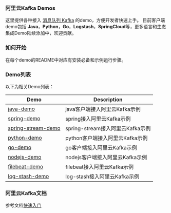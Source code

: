 ### 阿里云Kafka Demos
这里提供各种接入 [消息队列 Kafka](https://www.aliyun.com/product/kafka?spm=5176.8142029.388261.384.e9396d3epwiIeJ) 的demo，方便开发者快速上手。
目前客户端demo包括 **Java**，**Python**，**Go**，**Logstash**，**SpringCloud**等，更多语言和生态集成Demo陆续添加中，欢迎贡献。

### 如何开始
在每个demo的README中对应有安装必备和示例运行步骤。

### Demo列表

以下为相关Demo列表：

| Demo                                       |  Description
| ------------------------------------------ | --------------------------------------------------------------------------------
|[java-demo](kafka-java-demo/README.md)|java客户端接入阿里云Kafka示例|
|[spring-demo](kafka-spring-demo/README.md)|spring接入阿里云Kafka示例|
|[spring-stream-demo](kafka-spring-stream-demo/README.md)|spring-stream接入阿里云Kafka示例|
|[python-demo](kafka-python-demo/README.md)|python客户端接入阿里云Kafka示例|
|[go-demo](kafka-go-demo/README.md)|go客户端接入阿里云Kafka示例|
|[nodejs-demo](kafka-nodejs-demo/README.md)|nodejs客户端接入阿里云Kafka示例|
|[filebeat-demo](kafka-filebeat-demo/README.md)|filebeat接入阿里云Kafka示例|
|[log-stash-demo](kafka-log-stash-demo/README.md)|log-stash接入阿里云Kafka示例|


### 阿里云Kafka文档
参考文档[快速入门](https://help.aliyun.com/document_detail/99949.html?spm=a2c4g.11186623.6.554.2be1c453UXdc4D)
